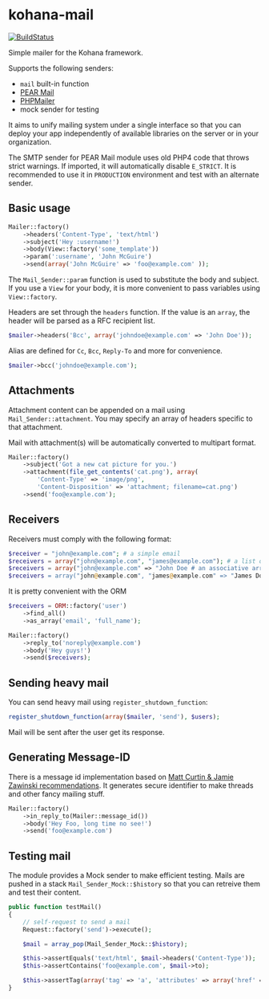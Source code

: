 kohana-mail
===========

[![BuildStatus](https://travis-ci.org/Hete/kohana-mail.svg?branch=3.3%2Ffeature%2Fcomposer)](https://travis-ci.org/Hete/kohana-mail)

Simple mailer for the Kohana framework.

Supports the following senders:
* `mail` built-in function
* [PEAR Mail](http://pear.php.net/package/Mail/)
* [PHPMailer](https://github.com/PHPMailer/PHPMailer)
* mock sender for testing

It aims to unify mailing system under a single interface so that you can
deploy your app independently of available libraries on the server or in your
organization.

The SMTP sender for PEAR Mail module uses old PHP4 code that throws strict
warnings. If imported, it will automatically disable `E_STRICT`. It is
recommended to use it in `PRODUCTION` environment and test with an alternate
sender.

Basic usage
-----------
```php
Mailer::factory()
    ->headers('Content-Type', 'text/html')
    ->subject('Hey :username!')
    ->body(View::factory('some_template'))
    ->param(':username', 'John McGuire')
    ->send(array('John McGuire' => 'foo@example.com' ));
```

The `Mail_Sender::param` function is used to substitute the body and
subject. If you use a `View` for your body, it is more convenient to pass
variables using `View::factory`.

Headers are set through the `headers` function. If the value is an `array`,
the header will be parsed as a RFC recipient list.
```php
$mailer->headers('Bcc', array('johndoe@example.com' => 'John Doe'));
```

Alias are defined for `Cc`, `Bcc`, `Reply-To` and more for convenience.
```php
$mailer->bcc('johndoe@example.com');
```

Attachments
-----------
Attachment content can be appended on a mail using `Mail_Sender::attachment`.
You may specify an array of headers specific to that attachment.

Mail with attachment(s) will be automatically converted to multipart format.
```php
Mailer::factory()
    ->subject('Got a new cat picture for you.')
    ->attachment(file_get_contents('cat.png'), array(
        'Content-Type' => 'image/png',
        'Content-Disposition' => 'attachment; filename=cat.png')
    ->send('foo@example.com');
```

Receivers
---------
Receivers must comply with the following format:
```php
$receiver = "john@example.com"; # a simple email
$receivers = array("john@example.com", "james@example.com"); # a list of emails
$receivers = array("john@example.com" => "John Doe # an associative array
$receivers = array("john@example.com", "james@example.com" => "James Doe"); # a mixed array
```

It is pretty convenient with the ORM
```php
$receivers = ORM::factory('user')
    ->find_all()
    ->as_array('email', 'full_name');

Mailer::factory()
    ->reply_to('noreply@example.com')
    ->body('Hey guys!')
    ->send($receivers);
```

Sending heavy mail
------------------
You can send heavy mail using `register_shutdown_function`:
```php
register_shutdown_function(array($mailer, 'send'), $users);
```

Mail will be sent after the user get its response.

Generating Message-ID
---------------------
There is a message id implementation based on
[Matt Curtin & Jamie Zawinski recommendations](http://www.jwz.org/doc/mid.html).
It generates secure identifier to make threads and other fancy mailing stuff.
```php
Mailer::factory()
    ->in_reply_to(Mailer::message_id())
    ->body('Hey Foo, long time no see!')
    ->send('foo@example.com')
```

Testing mail
------------
The module provides a Mock sender to make efficient testing. Mails are pushed in
a stack `Mail_Sender_Mock::$history` so that you can retreive them and test
their content.
```php
public function testMail()
{
    // self-request to send a mail
    Request::factory('send')->execute();

    $mail = array_pop(Mail_Sender_Mock::$history);

    $this->assertEquals('text/html', $mail->headers('Content-Type'));
    $this->assertContains('foo@example.com', $mail->to);

    $this->assertTag(array('tag' => 'a', 'attributes' => array('href' => 'http://example.com')), $mail->body());
}
```
